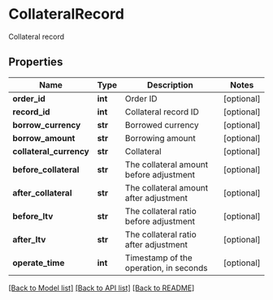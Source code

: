 # CollateralRecord

Collateral record
## Properties
Name | Type | Description | Notes
------------ | ------------- | ------------- | -------------
**order_id** | **int** | Order ID | [optional] 
**record_id** | **int** | Collateral record ID | [optional] 
**borrow_currency** | **str** | Borrowed currency | [optional] 
**borrow_amount** | **str** | Borrowing amount | [optional] 
**collateral_currency** | **str** | Collateral | [optional] 
**before_collateral** | **str** | The collateral amount before adjustment | [optional] 
**after_collateral** | **str** | The collateral amount after adjustment | [optional] 
**before_ltv** | **str** | The collateral ratio before adjustment | [optional] 
**after_ltv** | **str** | The collateral ratio after adjustment | [optional] 
**operate_time** | **int** | Timestamp of the operation, in seconds | [optional] 

[[Back to Model list]](../README.md#documentation-for-models) [[Back to API list]](../README.md#documentation-for-api-endpoints) [[Back to README]](../README.md)



